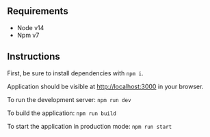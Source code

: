 ## Requirements

* Node v14
* Npm v7

## Instructions

First, be sure to install dependencies with `npm i`.

Application should be visible at [http://localhost:3000](http://localhost:3000) in your browser.

To run the development server: `npm run dev`

To build the application: `npm run build`

To start the application in production mode: `npm run start`
